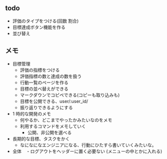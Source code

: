 ## todo

- 評価のタイプをつける(回数 割合)
- 目標達成ボタン機能を作る
- 並び替え

## メモ

- 目標管理
  - 評価の指標をつける
  - 評価指標の数と達成の数を扱う
  - 行動一覧のページを作る
  - 目標の並べ替えができる
  - マークダウンでコピペできる(コピーも取り込みも)
  - 目標を公開できる、user/:user_id/
  - 振り返りできるようにする
- 1 時的な開発のメモ
  - 何やるか、どこまでやったかみたいなのをメモ
  - 利用するコマンドをメモしていく
    - 公開、非公開を選べる
- 長期的な目標、タスクをかく
  - なになになエンジニアになる、行動にひたすら書いていくみたいな。
- 全体
  　- ログアウトをヘッダーに置く必要ない (メニューの中とかに入れる)
